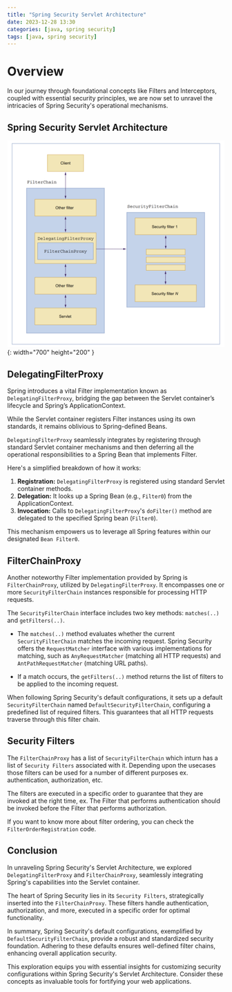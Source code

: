 ```yaml
---
title: "Spring Security Servlet Architecture"
date: 2023-12-28 13:30
categories: [java, spring security]
tags: [java, spring security]
---
```


# Overview

In our journey through foundational concepts like Filters and Interceptors, coupled with essential security principles, we are now set to unravel the intricacies of Spring Security's operational mechanisms.

## Spring Security Servlet Architecture

![Spring security servlet architecture](/assets/images/SpringSecurity/SpringSecurityServletArchitecture.png){: width="700" height="200" }

## DelegatingFilterProxy

Spring introduces a vital Filter implementation known as `DelegatingFilterProxy`, bridging the gap between the Servlet container’s lifecycle and Spring’s ApplicationContext.

While the Servlet container registers Filter instances using its own standards, it remains oblivious to Spring-defined Beans.

`DelegatingFilterProxy` seamlessly integrates by registering through standard Servlet container mechanisms and then deferring all the operational responsibilities to a Spring Bean that implements Filter.

Here's a simplified breakdown of how it works:

1. **Registration:** `DelegatingFilterProxy` is registered using standard Servlet container methods.
2. **Delegation:** It looks up a Spring Bean (e.g., `Filter0`) from the ApplicationContext.
3. **Invocation:** Calls to `DelegatingFilterProxy`'s `doFilter()` method are delegated to the specified Spring bean (`Filter0`).

This mechanism empowers us to leverage all Spring features within our designated `Bean Filter0`.

## FilterChainProxy

Another noteworthy Filter implementation provided by Spring is `FilterChainProxy`, utilized by `DelegatingFilterProxy`. It encompasses one or more `SecurityFilterChain` instances responsible for processing HTTP requests.

The `SecurityFilterChain` interface includes two key methods: `matches(..)` and `getFilters(..)`.

- The `matches(..)` method evaluates whether the current `SecurityFilterChain` matches the incoming request. Spring Security offers the `RequestMatcher` interface with various implementations for matching, such as `AnyRequestMatcher` (matching all HTTP requests) and `AntPathRequestMatcher` (matching URL paths).

- If a match occurs, the `getFilters(..)` method returns the list of filters to be applied to the incoming request.

When following Spring Security's default configurations, it sets up a default `SecurityFilterChain` named `DefaultSecurityFilterChain`, configuring a predefined list of required filters. This guarantees that all HTTP requests traverse through this filter chain.

## Security Filters

The `FilterChainProxy` has a list of `SecurityFilterChain` which inturn has a list of `Security Filters` associated with it.
Depending upon the usecases those filters can be used for a number of different purposes ex. authentication, authorization, etc.

The filters are executed in a specific order to guarantee that they are invoked at the right time, 
ex. The Filter that performs authentication should be invoked before the Filter that performs authorization.

If you want to know more about filter ordering, you can check the `FilterOrderRegistration` code.

## Conclusion

In unraveling Spring Security's Servlet Architecture, we explored `DelegatingFilterProxy` and `FilterChainProxy`, seamlessly integrating Spring's capabilities into the Servlet container.

The heart of Spring Security lies in its `Security Filters`, strategically inserted into the `FilterChainProxy`. These filters handle authentication, authorization, and more, executed in a specific order for optimal functionality.

In summary, Spring Security's default configurations, exemplified by `DefaultSecurityFilterChain`, provide a robust and standardized security foundation. Adhering to these defaults ensures well-defined filter chains, enhancing overall application security.

This exploration equips you with essential insights for customizing security configurations within Spring Security's Servlet Architecture. Consider these concepts as invaluable tools for fortifying your web applications.
